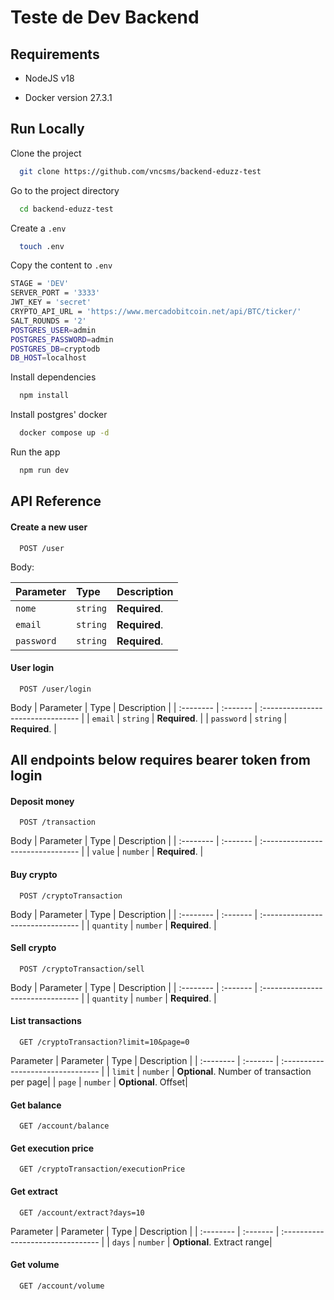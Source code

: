
# Teste de Dev Backend


## Requirements

- NodeJS v18

- Docker version 27.3.1


## Run Locally

Clone the project

```bash
  git clone https://github.com/vncsms/backend-eduzz-test
```

Go to the project directory

```bash
  cd backend-eduzz-test
```

Create a `.env`

```bash
  touch .env
```

Copy the content to `.env`

```bash
STAGE = 'DEV'
SERVER_PORT = '3333'
JWT_KEY = 'secret'
CRYPTO_API_URL = 'https://www.mercadobitcoin.net/api/BTC/ticker/'
SALT_ROUNDS = '2'
POSTGRES_USER=admin
POSTGRES_PASSWORD=admin
POSTGRES_DB=cryptodb
DB_HOST=localhost
```

Install dependencies

```bash
  npm install
```

Install postgres' docker

```bash
  docker compose up -d
```

Run the app

```bash
  npm run dev
```




## API Reference

#### Create a new user

```http
  POST /user
```

Body:

| Parameter | Type     | Description                |
| :-------- | :------- | :------------------------- |
| `nome` | `string` | **Required**. |
| `email` | `string` | **Required**. |
| `password` | `string` | **Required**.  |

#### User login

```http
  POST /user/login
```
Body
| Parameter | Type     | Description                       |
| :-------- | :------- | :-------------------------------- |
| `email` | `string` | **Required**. |
| `password` | `string` | **Required**.  |


## All endpoints below requires bearer token from login

#### Deposit money

```http
  POST /transaction
```
Body
| Parameter | Type     | Description                       |
| :-------- | :------- | :-------------------------------- |
| `value` | `number` | **Required**. |

#### Buy crypto

```http
  POST /cryptoTransaction
```
Body
| Parameter | Type     | Description                       |
| :-------- | :------- | :-------------------------------- |
| `quantity` | `number` | **Required**. |

#### Sell crypto

```http
  POST /cryptoTransaction/sell
```
Body
| Parameter | Type     | Description                       |
| :-------- | :------- | :-------------------------------- |
| `quantity` | `number` | **Required**. |


#### List transactions

```http
  GET /cryptoTransaction?limit=10&page=0
```
Parameter
| Parameter | Type     | Description                       |
| :-------- | :------- | :-------------------------------- |
| `limit` | `number` | **Optional**. Number of transaction per page|
| `page` | `number` | **Optional**. Offset|

#### Get balance

```http
  GET /account/balance
```

#### Get execution price

```http
  GET /cryptoTransaction/executionPrice
```
#### Get extract

```http
  GET /account/extract?days=10
```

Parameter
| Parameter | Type     | Description                       |
| :-------- | :------- | :-------------------------------- |
| `days` | `number` | **Optional**. Extract range|

#### Get volume

```http
  GET /account/volume
```


